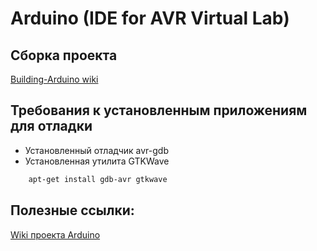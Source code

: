 Arduino (IDE for AVR Virtual Lab)
========
Сборка проекта
------------
[Building-Arduino wiki](https://github.com/arduino/Arduino/wiki/Building-Arduino)

Требования к установленным приложениям для отладки
------------
* Установленный отладчик avr-gdb
* Установленная утилита GTKWave

```bash
    apt-get install gdb-avr gtkwave
```

## Полезные ссылки:
[Wiki проекта Arduino](https://github.com/arduino/Arduino/wiki/_pages)
